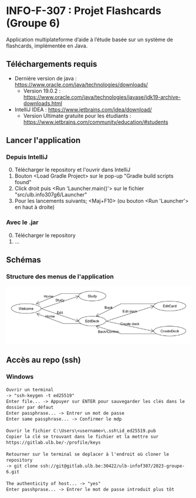 # INFO-F-307 : Projet Flashcards (Groupe 6)
Application multiplateforme d’aide à l’étude basée sur un système de flashcards, implémentée en Java.

## Téléchargements requis
* Dernière version de java : https://www.oracle.com/java/technologies/downloads/
  * Version 19.0.2 : https://www.oracle.com/java/technologies/javase/jdk19-archive-downloads.html
* IntelliJ IDEA : https://www.jetbrains.com/idea/download/
  * Version Ultimate gratuite pour les étudiants : https://www.jetbrains.com/community/education/#students

## Lancer l'application

### Depuis IntelliJ
0. Télécharger le repository et l'ouvrir dans IntelliJ
1. Bouton \<Load Gradle Project> sur le pop-up "Gradle build scripts found"
2. Click droit puis <Run 'Launcher.main()'> sur le fichier "src/ulb.info307g6/Launcher"
3. Pour les lancements suivants; <Maj+F10> (ou bouton <Run 'Launcher'> en haut à droite)

### Avec le .jar
0. Télécharger le repository
1.  ...

## Schémas
### Structure des menus de l'application
![](/resources/diagrams/menuStructure.png)

## Accès au repo (ssh)

### Windows
```
Ouvrir un terminal
-> "ssh-keygen -t ed25519"
Enter file... -> Appuyer sur ENTER pour sauvegarder les clés dans le dossier par défaut
Enter passphrase... -> Entrer un mot de passe
Enter same passphrase... -> Confirmer le mdp

Ouvrir le fichier C:\Users\<username>\.ssh\id_ed25519.pub
Copier la clé se trouvant dans le fichier et la mettre sur https://gitlab.ulb.be/-/profile/keys

Retourner sur le terminal se deplacer à l'endroit où cloner le repository
-> git clone ssh://git@gitlab.ulb.be:30422/ulb-infof307/2023-groupe-6.git

The authenticity of host... -> "yes"
Enter passhprase... -> Entrer le mot de passe introduit plus tôt
```
